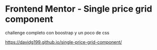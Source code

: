 # Frontend Mentor - Single price grid component
challenge completo con boostrap y un poco de css

https://davidg199.github.io/single-price-grid-component/
